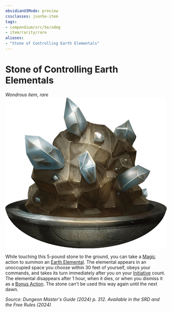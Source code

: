 ```yaml
---
obsidianUIMode: preview
cssclasses: json5e-item
tags:
- compendium/src/5e/xdmg
- item/rarity/rare
aliases: 
- "Stone of Controlling Earth Elementals"
---
```

# Stone of Controlling Earth Elementals
*Wondrous item, rare*  
![](/3-Mechanics/CLI/items/img/stone-of-controlling-earth-elementals.webp#right)


While touching this 5-pound stone to the ground, you can take a [Magic](actions.md#Magic) action to summon an [Earth Elemental](/3-Mechanics/CLI/bestiary/elemental/earth-elemental-xmm.md). The elemental appears in an unoccupied space you choose within 30 feet of yourself, obeys your commands, and takes its turn immediately after you on your [Initiative](/3-Mechanics/CLI/variant-rules/initiative-xphb.md) count. The elemental disappears after 1 hour, when it dies, or when you dismiss it as a [Bonus Action](/3-Mechanics/CLI/variant-rules/bonus-action-xphb.md). The stone can't be used this way again until the next dawn.

*Source: Dungeon Master's Guide (2024) p. 312. Available in the <span title='Systems Reference Document (5.2)'>SRD</span> and the Free Rules (2024)*